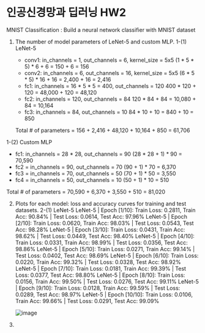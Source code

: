 # 인공신경망과 딥러닝 HW2

MNIST Classification
: Build a neural network classifier with MNIST dataset

1. The number of model parameters of LeNet-5 and custom MLP.
  1-(1) LeNet-5
   - conv1: in_channels = 1, out_channels = 6, kernel_size = 5x5
     (1 * 5 * 5) * 6 + 6 = 150 + 6 = 156
   - conv2: in_channels = 6, out_channels = 16, kernel_size = 5x5
     (6 * 5 * 5) * 16 + 16 = 2,400 + 16 = 2,416
   - fc1: in_channels = 16 * 5 * 5 = 400, out_channels = 120
     400 * 120 + 120 = 48,000 + 120 = 48,120
   - fc2: in_channels = 120, out_channels = 84
     120 * 84 + 84 = 10,080 + 84 = 10,164
   - fc3: in_channels = 84, out_channels = 10
      84 * 10 + 10 = 840 + 10 = 850
     
   Total # of parameters = 156 + 2,416 + 48,120 + 10,164 + 850 = 61,706

  1-(2) Custom MLP
   - fc1: in_channels = 28 * 28, out_channels = 90
      (28 * 28 + 1) * 90 = 70,590
   - fc2 = in_channels = 90, out_channels = 70
      (90 + 1) * 70 = 6,370
   - fc3 = in_channels = 70, out_channels = 50
      (70 + 1) * 50 = 3,550
   - fc4 = in_channels = 50, out_channels = 10
      (50 + 1) * 10 = 510

   Total # of parameters = 70,590 + 6,370 + 3,550 + 510 = 81,020

2. Plots for each model: loss and accuracy curves for training and test datasets.
  2-(1) LeNet-5
   LeNet-5 | Epoch [1/10]: Train Loss: 0.2811, Train Acc: 90.84% | Test Loss: 0.0614, Test Acc: 97.96%
   LeNet-5 | Epoch [2/10]: Train Loss: 0.0620, Train Acc: 98.03% | Test Loss: 0.0543, Test Acc: 98.28%
   LeNet-5 | Epoch [3/10]: Train Loss: 0.0431, Train Acc: 98.62% | Test Loss: 0.0449, Test Acc: 98.40%
   LeNet-5 | Epoch [4/10]: Train Loss: 0.0331, Train Acc: 98.99% | Test Loss: 0.0356, Test Acc: 98.86%
   LeNet-5 | Epoch [5/10]: Train Loss: 0.0271, Train Acc: 99.14% | Test Loss: 0.0402, Test Acc: 98.69%
   LeNet-5 | Epoch [6/10]: Train Loss: 0.0220, Train Acc: 99.32% | Test Loss: 0.0328, Test Acc: 98.92%
   LeNet-5 | Epoch [7/10]: Train Loss: 0.0181, Train Acc: 99.39% | Test Loss: 0.0377, Test Acc: 98.80%
   LeNet-5 | Epoch [8/10]: Train Loss: 0.0156, Train Acc: 99.50% | Test Loss: 0.0276, Test Acc: 99.11%
   LeNet-5 | Epoch [9/10]: Train Loss: 0.0128, Train Acc: 99.59% | Test Loss: 0.0289, Test Acc: 98.97%
   LeNet-5 | Epoch [10/10]: Train Loss: 0.0106, Train Acc: 99.66% | Test Loss: 0.0291, Test Acc: 99.09%

   ![image](https://github.com/NayunKim25/Deeplearning/assets/144984333/c9c3da91-0857-4d6c-9c89-f6f40d2bd0eb)

4. 

